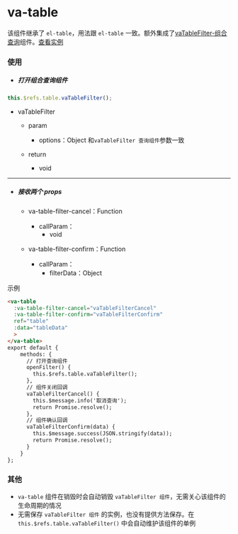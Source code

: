 # va-table

该组件继承了 `el-table`，用法跟 `el-table` 一致。额外集成了[vaTableFilter-组合查询](#/doc/va-table-filter-service)组件。[查看实例](#store)

### 使用

- ##### 打开组合查询组件

```javascript
this.$refs.table.vaTableFilter();
```
- vaTableFilter
    + param
        + options：Object 和`vaTableFilter 查询组件`参数一致

    + return
        + void

---

- ##### 接收两个 props
    + va-table-filter-cancel：Function
        + callParam：
            + void

    + va-table-filter-confirm：Function
        + callParam：
            + filterData：Object

示例

```html
<va-table
  :va-table-filter-cancel="vaTableFilterCancel"
  :va-table-filter-confirm="vaTableFilterConfirm"
  ref="table"
  :data="tableData"
  >
</va-table>
export default {
    methods: {
      // 打开查询组件
      openFilter() {
        this.$refs.table.vaTableFilter();
      },
      // 组件关闭回调
      vaTableFilterCancel() {
        this.$message.info('取消查询');
        return Promise.resolve();
      },
      // 组件确认回调
      vaTableFilterConfirm(data) {
        this.$message.success(JSON.stringify(data));
        return Promise.resolve();
      }
    }
};
```

### 其他

- `va-table` 组件在销毁时会自动销毁 `vaTableFilter 组件`，无需关心该组件的生命周期的情况
- 无需保存 `vaTableFilter 组件` 的实例，也没有提供方法保存。在 `this.$refs.table.vaTableFilter()` 中会自动维护该组件的单例
